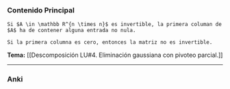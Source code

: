 ### Contenido Principal

```ad-proposition
Si $A \in \mathbb R^{n \times n}$ es invertible, la primera columan de $A$ ha de contener alguna entrada no nula.
```

```ad-proof
Si la primera columna es cero, entonces la matriz no es invertible.
```

**Tema:** [[Descomposición LU#4. Eliminación gaussiana con pivoteo parcial.]]

---
### Anki
